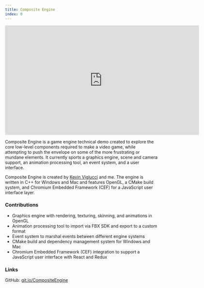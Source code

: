 ```yaml
---
title: Composite Engine
index: 0
---
```


<iframe src="https://www.youtube.com/embed/Q19MtGOospc" width="640" height="360" frameborder="0" allowfullscreen></iframe>

Composite Engine is a game engine technical demo created to explore the core low-level components required to make a video game, while attempting to push the envelope on some of the more frustrating or mundane elements. It currently sports a graphics engine, scene and camera support, an animation processing tool, an event system, and a user interface.

Composite Engine is created by [Kevin Viglucci](https://viglucci.io/) and me. The engine is written in C++ for Windows and Mac and features OpenGL, a CMake build system, and Chromium Embedded Framework (CEF) for a JavaScript user interface layer.

### Contributions

- Graphics engine with rendering, texturing, skinning, and animations in OpenGL
- Animation processing tool to import via FBX SDK and export to a custom format
- Event system to marshal events between different engine systems
- CMake build and dependency management system for Windows and Mac
- Chromium Embedded Framework (CEF) integration to support a JavaScript user interface with React and Redux

### Links

GitHub: [git.io/CompositeEngine](https://git.io/CompositeEngine)
